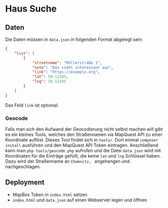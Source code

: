 # Haus Suche

## Daten

Die Daten müssen in `data.json` in folgenden Format abgelegt sein:

```json
{
    "list": [
        {
            "streetname": "Müllerstraße 1",
            "note": "Das sieht interessant aus",
            "link": "https://example.org",
            "lat": 50.12345,
            "lng": 10.12345
        }
    ]
}
```

Das Feld `link` ist optional.

### Geocode

Falls man sich den Aufwand der Geocodierung nicht selbst machen will gibt es ein kleines Tools, welches den Straßennamen via MapQuest API zu einer Koordinate auflöst. Dieses Tool findet sich in `tools/`. Dort einmal `composer install` ausführen und den MapQuest API Token eintragen. Anschließend kann man `php tools/geocode.php` aufrufen und die Datei `data.json` wird mit Koordinaten für die Einträge gefüllt, die keine `lat` und `lng` Schlüssel haben. Dazu wird der Straßenname an `Chemnitz, ` angehangen und nachgeschlagen.

## Deployment

* MapBox Token in `index.html` setzen
* `index.html` und `data.json` auf einen Webserver legen und öffnen